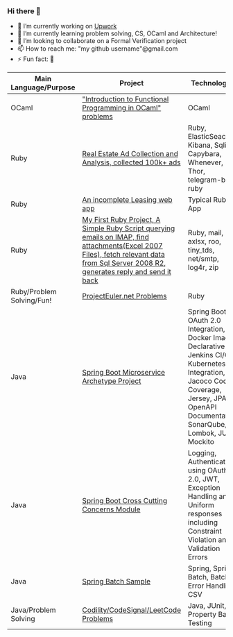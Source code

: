 ### Hi there 👋

- 🔭 I’m currently working on [Upwork](https://www.upwork.com/freelancers/~0174056fe6a10d54d1)
- 🌱 I’m currently learning problem solving, CS, OCaml and Architecture!
- 👯 I’m looking to collaborate on a Formal Verification project
- 📫 How to reach me: "my github username"@gmail.com
- ⚡ Fun fact: 🤔

<!-- 
- 💬 Ask me about whatever ;-)
- 🤔 I’m looking for help with building a website to list wonderful business services and products 
- !-->


| Main Language/Purpose                       | Project                                          | Technologies
| ------------------------------------------- | ----------------------------------------------------- | -----------------------------------------------------
| OCaml | ["Introduction to Functional Programming in OCaml" problems](https://github.com/jzinedine/ocaml-learning) | OCaml
| Ruby | [Real Estate Ad Collection and Analysis, collected 100k+ ads](https://github.com/jzinedine/rahnama_dot_com_scraper) | Ruby, ElasticSeach, Kibana, Sqlite, Capybara, Whenever, Thor, telegram-bot-ruby
| Ruby | [An incomplete Leasing web app](https://github.com/jzinedine/leasing) | Typical Ruby App
| Ruby | [My First Ruby Project, A Simple Ruby Script querying emails on IMAP, find attachments(Excel 2007 Files), fetch relevant data from Sql Server 2008 R2, generates reply and send it back](https://github.com/jzinedine/Profile_Filler) | Ruby, mail, axlsx, roo, tiny_tds, net/smtp, log4r, zip
| Ruby/Problem Solving/Fun! | [ProjectEuler.net Problems](https://github.com/jzinedine/projecteuler.net) | Ruby
| Java | [Spring Boot Microservice Archetype Project](https://github.com/paisley-digital/embryo) | Spring Boot, OAuth 2.0 Integration, Docker Images, Declarative Jenkins CI/CD, Kubernetes Integration, Jacoco Code Coverage, Jersey, JPA, OpenAPI Documentation, SonarQube, Lombok, JUnit, Mockito
| Java | [Spring Boot Cross Cutting Concerns Module](https://github.com/paisley-digital/cross-cutting) | Logging, Authentication using OAuth 2.0, JWT, Exception Handling and Uniform responses including Constraint Violation and Validation Errors
| Java | [Spring Batch Sample](https://github.com/jzinedine/Spring-Batch-Challenge) | Spring, Spring Batch, Batch Error Handling, CSV
| Java/Problem Solving | [Codility/CodeSignal/LeetCode Problems](https://github.com/jzinedine/codility) | Java, JUnit, Property Based Testing




